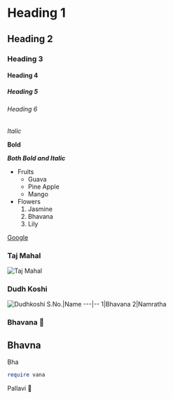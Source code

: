 # Heading 1
## Heading 2
### Heading 3
#### Heading 4
##### Heading 5
###### Heading 6
*Italic*

**Bold**

***Both Bold and Italic***

* Fruits
  * Guava
  * Pine Apple
  * Mango
* Flowers
   1. Jasmine
   2. Bhavana
   3. Lily

[Google](https://www.google.com)

### Taj Mahal

![Taj Mahal](https://static2.tripoto.com/media/filter/tst/img/439510/TripDocument/1504863014_taj_mahal_inside_taj_mahal_34536144_798_307_660x307.jpg)

### Dudh Koshi

![Dudhkoshi](https://lh3.googleusercontent.com/proxy/AlY38MxInsWtZMI1PLTk6HmxqJOhyWQS9BCTdppfqFPrcQg58p8EPP8OtT94unKDupJ-CVFEZxELzewJz-DtNncKBjiquFoRmqy1RhC2YZMiHfVHrAE)
S.No.|Name
---|--
1|Bhavana
2|Namratha

### Bhavana 🐷
## __Bhavna__
Bha
```ruby
require vana
```
Pallavi 👃
